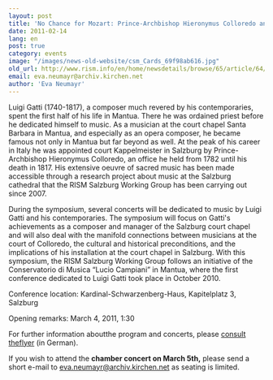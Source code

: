 ```yaml
---
layout: post
title: 'No Chance for Mozart: Prince-Archbishop Hieronymus Colloredo and the Musicians of his Court'
date: 2011-02-14
lang: en
post: true
category: events
image: "/images/news-old-website/csm_Cards_69f98ab616.jpg"
old_url: http://www.rism.info/en/home/newsdetails/browse/65/article/64/no-chance-for-mozart-prince-archbishop-hieronymus-colloredo-and-the-musicians-of-his-court.html
email: eva.neumayr@archiv.kirchen.net
author: 'Eva Neumayr'
---
```


Luigi Gatti (1740-1817), a composer much revered by his contemporaries, spent the first half of his life in Mantua. There he was ordained priest before he dedicated himself to music. As a musician at the court chapel Santa Barbara in Mantua, and especially as an opera composer, he became famous not only in Mantua but far beyond as well. At the peak of his career in Italy he was appointed court Kappelmeister in Salzburg by Prince-Archbishop Hieronymus Colloredo, an office he held from 1782 until his death in 1817. His extensive oeuvre of sacred music has been made accessible through a research project about music at the Salzburg cathedral that the RISM Salzburg Working Group has been carrying out since 2007.

During the symposium, several concerts will be dedicated to music by Luigi Gatti and his contemporaries. The symposium will focus on Gatti's achievements as a composer and manager of the Salzburg court chapel and will also deal with the manifold connections between musicians at the court of Colloredo, the cultural and historical preconditions, and the implications of his installation at the court chapel in Salzburg. With this symposium, the RISM Salzburg Working Group follows an initiative of the Conservatorio di Musica “Lucio Campiani” in Mantua, where the first conference dedicated to Luigi Gatti took place in October 2010.

Conference location: Kardinal-Schwarzenberg-Haus, Kapitelplatz 3, Salzburg

Opening remarks: March 4, 2011, 1:30

For further information aboutthe program and concerts, please [consult theflyer](/resources-old-website/workgroups/salzburg/Keine_Chance_Cover.pdf) (in German).

If you wish to attend the **chamber concert on March 5th,** please send a short e-mail to [eva.neumayr@archiv.kirchen.net](mailto:eva.neumayr@archiv.kirchen.net) as seating is limited.
